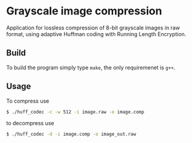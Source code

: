 # Grayscale image compression

Application for lossless compression of 8-bit grayscale images in raw format, using adaptive Huffman coding with Running Length Encryption.

## Build

To build the program simply type `make`, the only requiremenet is `g++`.

## Usage

To compress use

```bash
$ ./huff_codec -c -w 512 -i image.raw -o image.comp
```

to decompress use

```bash
$ ./huff_codec -d -i image.comp -o image_out.raw
```